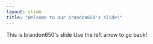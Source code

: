 ```yaml
---
layout: slide
title: "Welcome to our brandon650's slide!"
---
```

This is brandon650's slide
Use the left arrow to go back!
